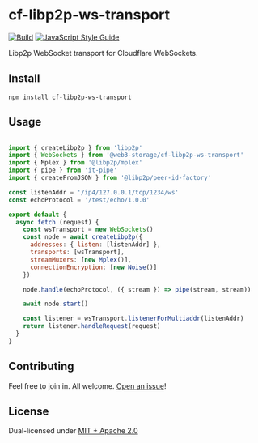# cf-libp2p-ws-transport

[![Build](https://github.com/alanshaw/cf-libp2p-ws-transport/actions/workflows/build.yml/badge.svg)](https://github.com/alanshaw/cf-libp2p-ws-transport/actions/workflows/build.yml)
[![JavaScript Style Guide](https://img.shields.io/badge/code_style-standard-brightgreen.svg)](https://standardjs.com)

Libp2p WebSocket transport for Cloudflare WebSockets.

## Install

```
npm install cf-libp2p-ws-transport
```

## Usage

```js

import { createLibp2p } from 'libp2p'
import { WebSockets } from '@web3-storage/cf-libp2p-ws-transport'
import { Mplex } from '@libp2p/mplex'
import { pipe } from 'it-pipe'
import { createFromJSON } from '@libp2p/peer-id-factory'

const listenAddr = '/ip4/127.0.0.1/tcp/1234/ws'
const echoProtocol = '/test/echo/1.0.0'

export default {
  async fetch (request) {
    const wsTransport = new WebSockets()
    const node = await createLibp2p({
      addresses: { listen: [listenAddr] },
      transports: [wsTransport],
      streamMuxers: [new Mplex()],
      connectionEncryption: [new Noise()]
    })

    node.handle(echoProtocol, ({ stream }) => pipe(stream, stream))

    await node.start()

    const listener = wsTransport.listenerForMultiaddr(listenAddr)
    return listener.handleRequest(request)
  }
}
```

## Contributing

Feel free to join in. All welcome. [Open an issue](https://github.com/alanshaw/cf-libp2p-ws-transport/issues)!

## License

Dual-licensed under [MIT + Apache 2.0](https://github.com/alanshaw/cf-libp2p-ws-transport/blob/main/LICENSE.md)
